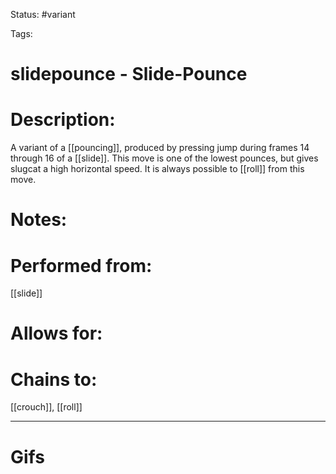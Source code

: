 Status: #variant

Tags: 

# slidepounce - Slide-Pounce

# Description:
A variant of a [[pouncing]], produced by pressing jump during frames 14 through 16 of a [[slide]]. This move is one of the lowest pounces, but gives slugcat a high horizontal speed. It is always possible to [[roll]] from this move.

# Notes:


# Performed from:
[[slide]]

# Allows for:


# Chains to:
[[crouch]], [[roll]]

___
# Gifs
